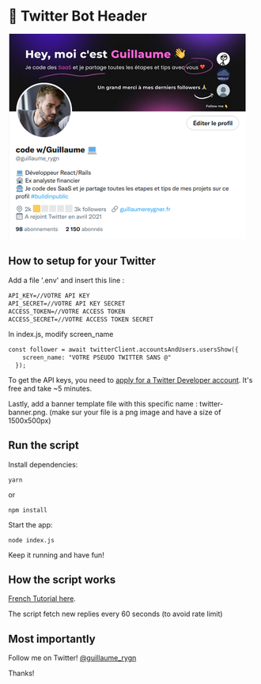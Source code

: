 
# 🤖 Twitter Bot Header

![banner](images/banner.png)


## How to setup for your Twitter

Add a file '.env' and insert this line :

```
API_KEY=//VOTRE API KEY
API_SECRET=//VOTRE API KEY SECRET
ACCESS_TOKEN=//VOTRE ACCESS TOKEN
ACCESS_SECRET=//VOTRE ACCESS TOKEN SECRET
```

In index.js, modify screen_name

```
const follower = await twitterClient.accountsAndUsers.usersShow({
    screen_name: "VOTRE PSEUDO TWITTER SANS @"
  });
```

To get the API keys, you need to [apply for a Twitter Developer account](https://developer.twitter.com/en/apply-for-access). It's free and take ~5 minutes.

Lastly, add a banner template file with this specific name : twitter-banner.png.
(make sur your file is a png image and have a size of 1500x500px)


## Run the script

Install dependencies:
```
yarn
```
or
```
npm install
```

Start the app:

```
node index.js
```

Keep it running and have fun!

## How the script works

[French Tutorial here](https://hot-jujube-90c.notion.site/Twitter-Bot-Header-eef6c49eee4c4762bca9e4a50aefd91e). 

The script fetch new replies every 60 seconds (to avoid rate limit)


## Most importantly

Follow me on Twitter! [@guillaume_rygn](https://twitter.com/guillaume_rygn)

Thanks!
